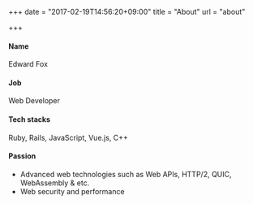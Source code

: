 +++
date = "2017-02-19T14:56:20+09:00"
title = "About"
url = "about"

+++

#### Name

Edward Fox

#### Job

Web Developer

#### Tech stacks

Ruby, Rails, JavaScript, Vue.js, C++

#### Passion

- Advanced web technologies such as Web APIs, HTTP/2, QUIC, WebAssembly & etc.
- Web security and performance
